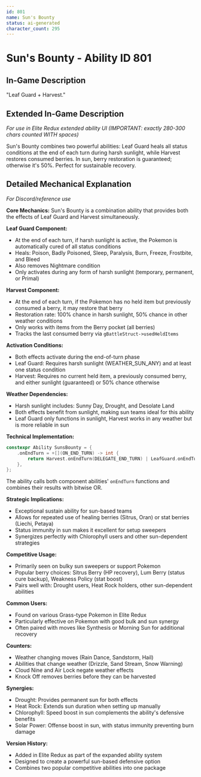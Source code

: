 ```yaml
---
id: 801
name: Sun's Bounty
status: ai-generated
character_count: 295
---
```


# Sun's Bounty - Ability ID 801

## In-Game Description
"Leaf Guard + Harvest."

## Extended In-Game Description
*For use in Elite Redux extended ability UI (IMPORTANT: exactly 280-300 chars counted WITH spaces)*

Sun's Bounty combines two powerful abilities: Leaf Guard heals all status conditions at the end of each turn during harsh sunlight, while Harvest restores consumed berries. In sun, berry restoration is guaranteed; otherwise it's 50%. Perfect for sustainable recovery.

## Detailed Mechanical Explanation
*For Discord/reference use*

**Core Mechanics:**
Sun's Bounty is a combination ability that provides both the effects of Leaf Guard and Harvest simultaneously.

**Leaf Guard Component:**
- At the end of each turn, if harsh sunlight is active, the Pokemon is automatically cured of all status conditions
- Heals: Poison, Badly Poisoned, Sleep, Paralysis, Burn, Freeze, Frostbite, and Bleed
- Also removes Nightmare condition
- Only activates during any form of harsh sunlight (temporary, permanent, or Primal)

**Harvest Component:**  
- At the end of each turn, if the Pokemon has no held item but previously consumed a berry, it may restore that berry
- Restoration rate: 100% chance in harsh sunlight, 50% chance in other weather conditions
- Only works with items from the Berry pocket (all berries)
- Tracks the last consumed berry via `gBattleStruct->usedHeldItems`

**Activation Conditions:**
- Both effects activate during the end-of-turn phase
- Leaf Guard: Requires harsh sunlight (WEATHER_SUN_ANY) and at least one status condition
- Harvest: Requires no current held item, a previously consumed berry, and either sunlight (guaranteed) or 50% chance otherwise

**Weather Dependencies:**
- Harsh sunlight includes: Sunny Day, Drought, and Desolate Land
- Both effects benefit from sunlight, making sun teams ideal for this ability
- Leaf Guard only functions in sunlight, Harvest works in any weather but is more reliable in sun

**Technical Implementation:**
```cpp
constexpr Ability SunsBounty = {
    .onEndTurn = +[](ON_END_TURN) -> int { 
        return Harvest.onEndTurn(DELEGATE_END_TURN) | LeafGuard.onEndTurn(DELEGATE_END_TURN); 
    },
};
```

The ability calls both component abilities' `onEndTurn` functions and combines their results with bitwise OR.

**Strategic Implications:**
- Exceptional sustain ability for sun-based teams
- Allows for repeated use of healing berries (Sitrus, Oran) or stat berries (Liechi, Petaya)
- Status immunity in sun makes it excellent for setup sweepers
- Synergizes perfectly with Chlorophyll users and other sun-dependent strategies

**Competitive Usage:**
- Primarily seen on bulky sun sweepers or support Pokemon
- Popular berry choices: Sitrus Berry (HP recovery), Lum Berry (status cure backup), Weakness Policy (stat boost)
- Pairs well with: Drought users, Heat Rock holders, other sun-dependent abilities

**Common Users:**
- Found on various Grass-type Pokemon in Elite Redux
- Particularly effective on Pokemon with good bulk and sun synergy
- Often paired with moves like Synthesis or Morning Sun for additional recovery

**Counters:**
- Weather changing moves (Rain Dance, Sandstorm, Hail)
- Abilities that change weather (Drizzle, Sand Stream, Snow Warning)
- Cloud Nine and Air Lock negate weather effects
- Knock Off removes berries before they can be harvested

**Synergies:**
- Drought: Provides permanent sun for both effects
- Heat Rock: Extends sun duration when setting up manually  
- Chlorophyll: Speed boost in sun complements the ability's defensive benefits
- Solar Power: Offense boost in sun, with status immunity preventing burn damage

**Version History:**
- Added in Elite Redux as part of the expanded ability system
- Designed to create a powerful sun-based defensive option
- Combines two popular competitive abilities into one package